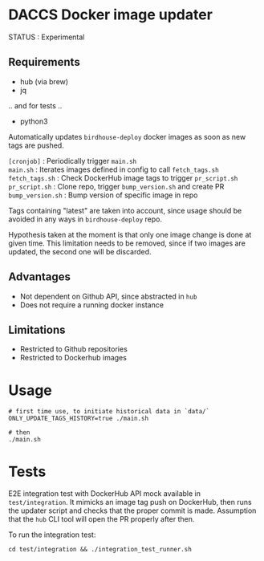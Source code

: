 # DACCS Docker image updater


STATUS : Experimental

## Requirements

- hub (via brew)
- jq

.. and for tests ..

- python3


Automatically updates `birdhouse-deploy` docker images as soon as new tags are pushed.


`[cronjob]` : Periodically trigger `main.sh`
<br>
`main.sh` : Iterates images defined in config to call `fetch_tags.sh`
<br>
`fetch_tags.sh` : Check DockerHub image tags to trigger `pr_script.sh`
<br>
`pr_script.sh` : Clone repo, trigger `bump_version.sh` and create PR
<br>
`bump_version.sh` : Bump version of specific image in repo

Tags containing "latest" are taken into account, since usage should be avoided in any ways in `birdhouse-deploy` repo.

Hypothesis taken at the moment is that only one image change is done at given time. This limitation needs to be removed, since if two images are updated, the second one will be discarded.

## Advantages

- Not dependent on Github API, since abstracted in `hub`
- Does not require a running docker instance


## Limitations

- Restricted to Github repositories
- Restricted to Dockerhub images



# Usage

```
# first time use, to initiate historical data in `data/`
ONLY_UPDATE_TAGS_HISTORY=true ./main.sh

# then
./main.sh
```


# Tests

E2E integration test with DockerHub API mock available in `test/integration`.
It mimicks an image tag push on DockerHub, then runs the updater script and checks that the proper commit is made.
Assumption that the `hub` CLI tool will open the PR properly after then.

To run the integration test:

```
cd test/integration && ./integration_test_runner.sh
```